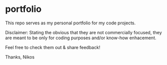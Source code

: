 # portfolio
This repo serves as my personal portfolio for my code projects.

Disclaimer: Stating the obvious that they are not commercially focused, they are meant to be only for coding purposes and/or know-how enhacement.

Feel free to check them out & share feedback!

Thanks,
Nikos
